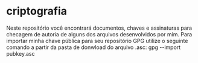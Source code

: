 # criptografia
Neste repositório você encontrará documentos, chaves e assinaturas para checagem de autoria de alguns dos arquivos desenvolvidos por mim.
Para importar minha chave pública para seu repositório GPG utilize o seguinte comando a partir da pasta de donwload do arquivo .asc: gpg --import pubkey.asc

